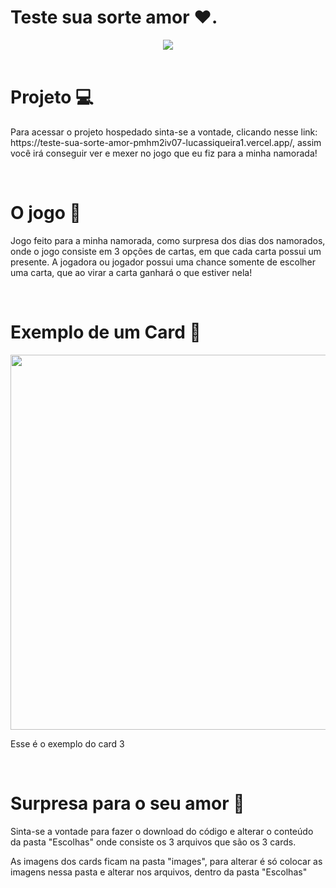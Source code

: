 # Teste sua sorte amor ❤️.

<div align="center">
   <img src="https://user-images.githubusercontent.com/82816967/172379420-6ef3b265-b0ac-4121-91b3-80e4ba77fb6e.png" width=""/>
</div>

<br/>

# Projeto 💻
<p>Para acessar o projeto hospedado sinta-se a vontade, clicando nesse link: https://teste-sua-sorte-amor-pmhm2iv07-lucassiqueira1.vercel.app/, assim você irá conseguir ver e mexer no jogo que eu fiz para a minha namorada!</p>

<br/>

# O jogo 💝
<p>Jogo feito para a minha namorada, como surpresa dos dias dos namorados, onde o jogo consiste em 3 opções de cartas, em que cada carta possui um presente. A jogadora ou jogador possui uma chance somente de escolher uma carta, que ao virar a carta ganhará o que estiver nela!</p>

<br/>

# Exemplo de um Card 🎉

<div align="center">
   <img src="https://user-images.githubusercontent.com/82816967/172381917-1dc157e0-f8bd-4156-b613-f3f49dbbbf80.png" width="600px"/>
</div>
<p>Esse é o exemplo do card 3</p>

<br/>

# Surpresa para o seu amor 🤭
<p>Sinta-se a vontade para fazer o download do código e alterar o conteúdo da pasta "Escolhas" onde consiste os 3 arquivos que são os 3 cards.</p>
<p>As imagens dos cards ficam na pasta "images", para alterar é só colocar as imagens nessa pasta e alterar nos arquivos, dentro da pasta "Escolhas"</p>



